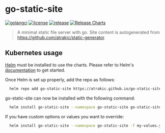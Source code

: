 # go-static-site

[![golangci](https://github.com/atrakic/go-static-site/actions/workflows/ci.yml/badge.svg)](https://github.com/atrakic/go-static-site/actions/workflows/ci.yml)
[![license](https://img.shields.io/github/license/atrakic/go-static-site.svg)](https://github.com/atrakic/go-static-site/blob/main/LICENSE)
[![release](https://img.shields.io/github/release/atrakic/go-static-site/all.svg)](https://github.com/atrakic/go-static-site/releases)
[![Release Charts](https://github.com/atrakic/go-static-site/actions/workflows/chart-release.yml/badge.svg)](https://github.com/atrakic/go-static-site/actions/workflows/chart-release.yml)

> A minimal static file server with go.
> Site content is autogenerated from https://github.com/atrakic/static-generator.

## Kubernetes usage

[Helm](https://helm.sh) must be installed to use the charts.
Please refer to Helm's [documentation](https://helm.sh/docs/) to get started.

Once Helm is set up properly, add the repo as follows:

```bash
  helm repo add go-static-site https://atrakic.github.io/go-static-site
```

go-static-site can now be installed with the following command:

```bash
  helm install go-static-site --namespace go-static-site go-static-site/go-static-site --create-namespace
```

If you have custom options or values you want to override:

```bash
  helm install go-static-site --namespace go-static-site -f my-values.yaml go-static-site/go-static-site
```
